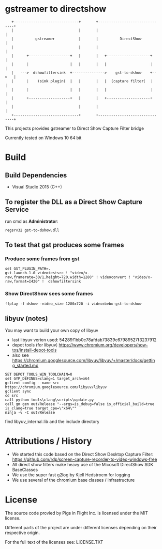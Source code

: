 # gstreamer to directshow
```
   +------------------------------+       +-------------------------------+
   |                              |       |                               |
   |          gstreamer           |       |          DirectShow           |
   |                              |       |                               |
   |      +-------------------+   |       |   +--------------------+      |
   |      |                   |   |       |   |                    |      |
   |   --->  dshowfiltersink  +--------------->    gst-to-dshow    +-->   |
   |      |    (sink plugin)  |   |       |   |  (capture filter)  |      |
   |      |                   |   |       |   |                    |      |
   |      +-------------------+   |       |   +--------------------+      |
   |                              |       |                               |
   +------------------------------+       +-------------------------------+
```

This projects provides gstreamer to Direct Show Capture Filter bridge

Currently tested on Windows 10 64 bit

# Build

## Build Dependencies
* Visual Studio 2015 (C++)

## To register the DLL as a Direct Show Capture Service

run cmd as __Administrator__:
```
regsrv32 gst-to-dshow.dll
```

## To test that gst produces some frames

### Produce some frames from gst
```
set GST_PLUGIN_PATH=.
gst-launch-1.0 videotestsrc ! "video/x-raw,framerate=30/1,height=720,width=1280" ! videoconvert ! "video/x-raw,format=I420" !  dshowfiltersink
```

### Show DirectShow sees some frames
```
ffplay -f dshow -video_size 1280x720 -i video=bebo-gst-to-dshow
```

## libyuv (notes)


You may want to build your own copy of libyuv 
* last libyuv verion used: 54289f1bb0c78afdab73839c67989527f3237912
* depot tools (for libyuv) https://www.chromium.org/developers/how-tos/install-depot-tools
* also see https://chromium.googlesource.com/libyuv/libyuv/+/master/docs/getting_started.md

```
SET DEPOT_TOOLS_WIN_TOOLCHAIN=0
set GYP_DEFINES=clang=1 target_arch=x64
gclient config --name src https://chromium.googlesource.com/libyuv/libyuv
gclient sync
cd src
call python tools\clang\scripts\update.py
call gn gen out/Release "--args=is_debug=false is_official_build=true is_clang=true target_cpu=\"x64\""
ninja -v -C out/Release
```
find libyuv_internal.lib and the include directory


# Attributions / History
* We started this code based on the Direct Show Desktop Capture Filter:
  https://github.com/rdp/screen-capture-recorder-to-video-windows-free
* All direct show filters make heavy use of the Micosoft DirectShow SDK
  BaseClasses
* We use the super fast g2log by Kjell Hedstroem for logging
* We use several of the chromium base classes / infrastructure

# License

The source code provied by Pigs in Flight Inc. is licensed under the MIT
license.

Different parts of the project are under different licenses depending on their
respective origin.

For the full text of the licenses see: LICENSE.TXT
